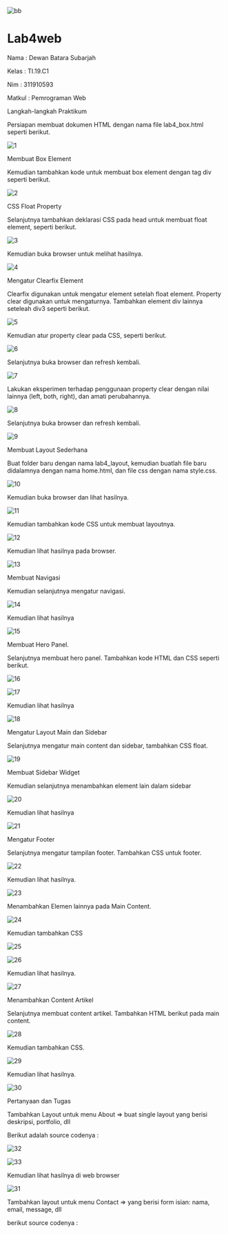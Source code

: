 ![bb](https://user-images.githubusercontent.com/56387936/115882293-d44f6000-a476-11eb-85f2-e8280650812d.JPG)
# Lab4web

Nama : Dewan Batara Subarjah 

Kelas : TI.19.C1

Nim : 311910593

Matkul : Pemrograman Web 

Langkah-langkah Praktikum

Persiapan membuat dokumen HTML dengan nama file lab4_box.html seperti berikut.

![1](https://user-images.githubusercontent.com/56387936/115856367-9a6e6180-a456-11eb-8405-e3d454f443c8.JPG)

Membuat Box Element

Kemudian tambahkan kode untuk membuat box element dengan tag div seperti berikut.

![2](https://user-images.githubusercontent.com/56387936/115856478-bf62d480-a456-11eb-9088-9ba463a441e2.JPG)

CSS Float Property

Selanjutnya tambahkan deklarasi CSS pada head untuk membuat float element, seperti berikut.

![3](https://user-images.githubusercontent.com/56387936/115856569-db667600-a456-11eb-9667-7abc65f4d9df.JPG)

Kemudian buka browser untuk melihat hasilnya.

![4](https://user-images.githubusercontent.com/56387936/115856650-f46f2700-a456-11eb-8f32-cb578342d528.JPG)

Mengatur Clearfix Element

Clearfix digunakan untuk mengatur element setelah float element. Property clear digunakan untuk mengaturnya. Tambahkan element div lainnya seteleah div3 seperti berikut.

![5](https://user-images.githubusercontent.com/56387936/115856791-1ec0e480-a457-11eb-94c7-906dc6c30f4f.JPG)

Kemudian atur property clear pada CSS, seperti berikut.

![6](https://user-images.githubusercontent.com/56387936/115856877-37c99580-a457-11eb-8321-1e2cd1691009.JPG)

Selanjutnya buka browser dan refresh kembali.

![7](https://user-images.githubusercontent.com/56387936/115856976-592a8180-a457-11eb-92cb-a76931b6e676.JPG)

Lakukan eksperimen terhadap penggunaan property clear dengan nilai lainnya (left, both, right), dan amati perubahannya.

![8](https://user-images.githubusercontent.com/56387936/115857137-870fc600-a457-11eb-9cbb-e0cfcd4c5462.JPG)

Selanjutnya buka browser dan refresh kembali.

![9](https://user-images.githubusercontent.com/56387936/115857232-a27ad100-a457-11eb-82f1-cfe9da81a6f3.JPG)

Membuat Layout Sederhana

Buat folder baru dengan nama lab4_layout, kemudian buatlah file baru didalamnya dengan nama home.html, dan file css dengan nama style.css.

![10](https://user-images.githubusercontent.com/56387936/115857717-377dca00-a458-11eb-9783-b6cf49ba8696.JPG)

Kemudian buka browser dan lihat hasilnya.

![11](https://user-images.githubusercontent.com/56387936/115857829-64ca7800-a458-11eb-82c1-d9646de6d78e.JPG)

Kemudian tambahkan kode CSS untuk membuat layoutnya.

![12](https://user-images.githubusercontent.com/56387936/115857878-7744b180-a458-11eb-8e76-309f3a2d7a6c.JPG)

Kemudian lihat hasilnya pada browser.

![13](https://user-images.githubusercontent.com/56387936/115857982-9ba08e00-a458-11eb-8679-1c05b6ac9196.JPG)

Membuat Navigasi

Kemudian selanjutnya mengatur navigasi.

![14](https://user-images.githubusercontent.com/56387936/115858092-bb37b680-a458-11eb-8fdc-794307e5e65a.JPG)

Kemudian lihat hasilnya

![15](https://user-images.githubusercontent.com/56387936/115858182-d7d3ee80-a458-11eb-83a3-fdbad1a166e1.JPG)

Membuat Hero Panel.

Selanjutnya membuat hero panel. Tambahkan kode HTML dan CSS seperti berikut.

![16](https://user-images.githubusercontent.com/56387936/115858278-f0440900-a458-11eb-9de9-0bda898bfc0d.JPG)

![17](https://user-images.githubusercontent.com/56387936/115858382-136eb880-a459-11eb-8ec9-86ce4ac96755.JPG)

Kemudian lihat hasilnya

![18](https://user-images.githubusercontent.com/56387936/115858446-297c7900-a459-11eb-8329-db7e67c343cc.JPG)

Mengatur Layout Main dan Sidebar

Selanjutnya mengatur main content dan sidebar, tambahkan CSS float.

![19](https://user-images.githubusercontent.com/56387936/115858583-5761bd80-a459-11eb-87e1-47079ac1dd37.JPG)

Membuat Sidebar Widget

Kemudian selanjutnya menambahkan element lain dalam sidebar

![20](https://user-images.githubusercontent.com/56387936/115858701-7b250380-a459-11eb-977e-c7815d4da609.JPG)

Kemudian lihat hasilnya

![21](https://user-images.githubusercontent.com/56387936/115858754-8bd57980-a459-11eb-89e9-10fc49324013.JPG)

Mengatur Footer

Selanjutnya mengatur tampilan footer. Tambahkan CSS untuk footer.

![22](https://user-images.githubusercontent.com/56387936/115858965-c4755300-a459-11eb-87b8-013580c6f5fe.JPG)

Kemudian lihat hasilnya.

![23](https://user-images.githubusercontent.com/56387936/115859022-d525c900-a459-11eb-9356-b0113b922e02.JPG)

Menambahkan Elemen lainnya pada Main Content.

![24](https://user-images.githubusercontent.com/56387936/115859077-e5d63f00-a459-11eb-87c7-9a525757cb21.JPG)

Kemudian tambahkan CSS

![25](https://user-images.githubusercontent.com/56387936/115859145-fab2d280-a459-11eb-93d3-b068ebc9981b.JPG)

![26](https://user-images.githubusercontent.com/56387936/115859177-030b0d80-a45a-11eb-9fb1-5b3e3a59f89f.JPG)

Kemudian lihat hasilnya.

![27](https://user-images.githubusercontent.com/56387936/115859295-32217f00-a45a-11eb-815a-bc06f6cb7d76.JPG)

Menambahkan Content Artikel

Selanjutnya membuat content artikel. Tambahkan HTML berikut pada main content.

![28](https://user-images.githubusercontent.com/56387936/115859357-4a919980-a45a-11eb-9a38-9491aec0ec09.JPG)

Kemudian tambahkan CSS.

![29](https://user-images.githubusercontent.com/56387936/115859458-6eed7600-a45a-11eb-9fe4-6b5f6aaf22af.JPG)

Kemudian lihat hasilnya.

![30](https://user-images.githubusercontent.com/56387936/115859503-7d3b9200-a45a-11eb-9a60-941e41ab5ea1.JPG)

Pertanyaan dan Tugas

Tambahkan Layout untuk menu About => buat single layout yang berisi deskripsi, portfolio, dll

Berikut adalah source codenya :

![32](https://user-images.githubusercontent.com/56387936/115879587-06ab8e00-a474-11eb-8065-a86d31cbd1b7.JPG)

![33](https://user-images.githubusercontent.com/56387936/115879608-0d3a0580-a474-11eb-9b5b-5ffb4ec5782d.JPG)

Kemudian lihat hasilnya di web browser

![31](https://user-images.githubusercontent.com/56387936/115879674-22af2f80-a474-11eb-9295-c4a50b45291e.JPG)

Tambahkan layout untuk menu Contact => yang berisi form isian: nama, email, message, dll

berikut source codenya :

